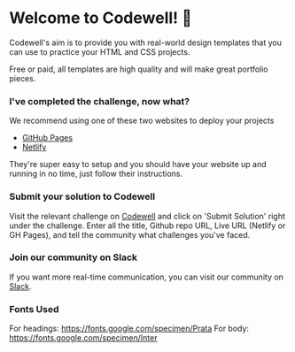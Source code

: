 	
# Welcome to Codewell! 👋

Codewell's aim is to provide you with real-world design templates that you can use to practice your HTML and CSS projects. 

Free or paid, all templates are high quality and will make great portfolio pieces.

### I've completed the challenge, now what?

We recommend using one of these two websites to deploy your projects

- [GitHub Pages](https://pages.github.com/)
- [Netlify](https://www.netlify.com/)

They're super easy to setup and you should have your website up and running in no time, just follow their instructions.


### Submit your solution to Codewell

Visit the relevant challenge on [Codewell](https://codewell.cc) and click on 'Submit Solution' right under the challenge.
Enter all the title, Github repo URL, Live URL (Netlify or GH Pages), and tell the community what challenges you've faced.

### Join our community on Slack

If you want more real-time communication, you can visit our community on [Slack](https://join.slack.com/t/codewell-hq/shared_invite/zt-ni8c9g8h-gNYWrmqQ3Uh37dcLg9~LMQ). 

### Fonts Used

For headings: https://fonts.google.com/specimen/Prata
For body: https://fonts.google.com/specimen/Inter
